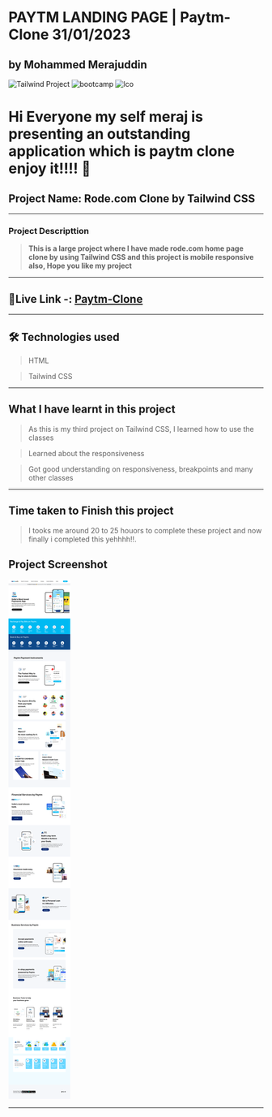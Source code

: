 # PAYTM LANDING PAGE | Paytm-Clone   31/01/2023
## by Mohammed Merajuddin
 ![Tailwind Project](https://img.shields.io/badge/Tailwind%20-project-green) ![bootcamp](https://img.shields.io/badge/JS-Bootcamp-yellow) ![lco](https://img.shields.io/badge/iNeuron-LCO-green)


# Hi Everyone my self meraj is presenting an  outstanding application which is paytm clone enjoy it!!!! 👋


## Project Name: Rode.com Clone by Tailwind CSS
---

### Project Descripttion

> **This is a large project where I have made rode.com home page clone by using Tailwind CSS and this project is mobile responsive also, Hope you like my project**

---
## 🔗Live Link -: [Paytm-Clone](https://paytmclo.netlify.app/)

---


## 🛠 Technologies used

> HTML

> Tailwind CSS

---

## What I have learnt in this project

> As this is my third project on Tailwind CSS, I learned how to use the classes

> Learned about the responsiveness

> Got good understanding on responsiveness, breakpoints and many other classes

---

## Time taken to Finish this project

> I tooks me around 20 to 25 houors to complete these project and now finally i completed this yehhhh!!.



## Project Screenshot

![image](/Screenshots/paytmfullscreenshot.png)

---



